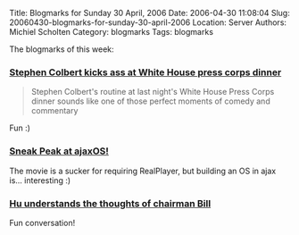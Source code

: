 Title: Blogmarks for Sunday 30 April, 2006
Date: 2006-04-30 11:08:04
Slug: 20060430-blogmarks-for-sunday-30-april-2006
Location: Server
Authors: Michiel Scholten
Category: blogmarks
Tags: blogmarks

<p>The blogmarks of this week:</p><h3><a href="http://www.boingboing.net/2006/04/29/stephen_colbert_kick.html">Stephen Colbert kicks ass at White House press corps dinner</a></h3>
<blockquote><p class="quote">Stephen Colbert's routine at last night's White House Press Corps dinner sounds like one of those perfect moments of comedy and commentary</p></blockquote>
<p>Fun :)</p>
<h3><a href="http://go2web2.blogspot.com/2006/04/sneak-peak-at-ajaxos.html">Sneak Peak at ajaxOS!</a></h3>
<p>The movie is a sucker for requiring RealPlayer, but building an OS in ajax is... interesting :)</p>
<h3><a href="http://observer.guardian.co.uk/business/story/0,,1759298,00.html">Hu understands the thoughts of chairman Bill</a></h3>
<p>Fun conversation!</p>
